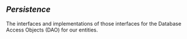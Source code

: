 *Persistence*
-------------

The interfaces and implementations of those interfaces for the Database Access
Objects (DAO) for our entities.
